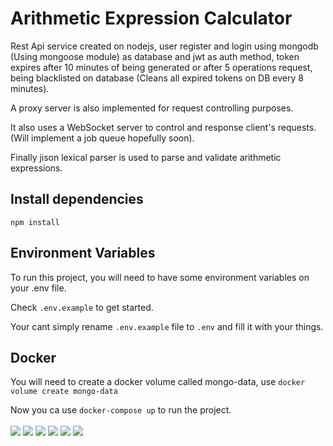 # Arithmetic Expression Calculator

Rest Api service created on nodejs, user register and login using mongodb (Using mongoose module) as database
and jwt as auth method, token expires after 10 minutes of being generated or after 5 
operations request, being blacklisted on database (Cleans all expired tokens on DB every 8 minutes).

A proxy server is also implemented for request controlling purposes.

It also uses a WebSocket server to control and response client's requests. (Will implement a job queue hopefully soon).

Finally jison lexical parser is used to parse and validate arithmetic expressions.

## Install dependencies
```
npm install
```

## Environment Variables

To run this project, you will need to have some environment variables on your .env file.

Check `.env.example` to get started.

Your cant simply rename `.env.example` file to `.env` and fill it with your things.
## Docker

You will need to create a docker volume called mongo-data, use  `docker volume create mongo-data`<br>

Now you ca use `docker-compose up` to run the project.
<br>
<br>
<img src="https://img.shields.io/badge/JavaScript-323330?style=for-the-badge&logo=javascript&logoColor=F7DF1E">&nbsp;</img><img src="https://img.shields.io/badge/Node.js-339933?style=for-the-badge&logo=nodedotjs&logoColor=white"></img>&nbsp;<img src="https://img.shields.io/badge/Express.js-000000?style=for-the-badge&logo=express&logoColor=white"></img>&nbsp;<img src="https://img.shields.io/badge/Docker-2CA5E0?style=for-the-badge&logo=docker&logoColor=white"></img>&nbsp;<img src="https://img.shields.io/badge/HTML5-E34F26?style=for-the-badge&logo=html5&logoColor=white"></img>&nbsp;<img src="https://img.shields.io/badge/CSS3-1572B6?style=for-the-badge&logo=css3&logoColor=white"></img>
